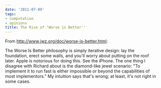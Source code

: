 ```yaml
---
date: '2011-07-09'
tags:
- computation
- opinions
title: The Rise of "Worse is Better''
---
```


From http://www.jwz.org/doc/worse-is-better.html:

The Worse Is Better philosophy is simply iterative design: lay the foundation, erect some walls, and you'll worry about putting on the roof later. Apple is notorious for doing this. See the iPhone. The one thing I disagree with Richard about is the diamond-like jewel scenario: "To implement it to run fast is either impossible or beyond the capabilities of most implementors." My intuition says that's wrong; at least, it's not right in some cases.
